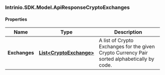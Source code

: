 [//]: # (CLASS:Intrinio.SDK.Model.ApiResponseCryptoExchanges)

[//]: # (KIND:object)

### Intrinio.SDK.Model.ApiResponseCryptoExchanges
#### Properties

[//]: # (START_DEFINITION)

Name | Type | Description
------------ | ------------- | -------------
**Exchanges** | [**List&lt;CryptoExchange&gt;**](CryptoExchange.md) | A list of Crypto Exchanges for the given Crypto Currency Pair sorted alphabetically by code. &nbsp;

[//]: # (END_DEFINITION)


[//]: # (CONTAINED_CLASS:Intrinio.SDK.Model.CryptoExchange)


